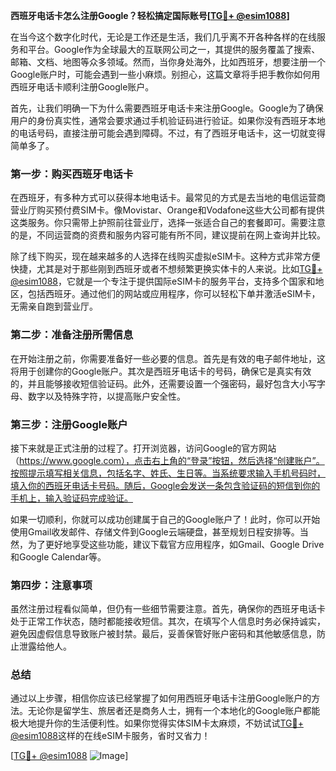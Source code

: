 **西班牙电话卡怎么注册Google？轻松搞定国际账号[[TG💪+ @esim1088](https://t.me/s/esim1088)]**

在当今这个数字化时代，无论是工作还是生活，我们几乎离不开各种各样的在线服务和平台。Google作为全球最大的互联网公司之一，其提供的服务覆盖了搜索、邮箱、文档、地图等众多领域。然而，当你身处海外，比如西班牙，想要注册一个Google账户时，可能会遇到一些小麻烦。别担心，这篇文章将手把手教你如何用西班牙电话卡顺利注册Google账户。

首先，让我们明确一下为什么需要西班牙电话卡来注册Google。Google为了确保用户的身份真实性，通常会要求通过手机验证码进行验证。如果你没有西班牙本地的电话号码，直接注册可能会遇到障碍。不过，有了西班牙电话卡，这一切就变得简单多了。

### **第一步：购买西班牙电话卡**
在西班牙，有多种方式可以获得本地电话卡。最常见的方式是去当地的电信运营商营业厅购买预付费SIM卡。像Movistar、Orange和Vodafone这些大公司都有提供这类服务。你只需带上护照前往营业厅，选择一张适合自己的套餐即可。需要注意的是，不同运营商的资费和服务内容可能有所不同，建议提前在网上查询并比较。

除了线下购买，现在越来越多的人选择在线购买虚拟eSIM卡。这种方式非常方便快捷，尤其是对于那些刚到西班牙或者不想频繁更换实体卡的人来说。比如[TG💪+ @esim1088](https://t.me/s/esim1088)，它就是一个专注于提供国际eSIM卡的服务平台，支持多个国家和地区，包括西班牙。通过他们的网站或应用程序，你可以轻松下单并激活eSIM卡，无需亲自跑到营业厅。

### **第二步：准备注册所需信息**
在开始注册之前，你需要准备好一些必要的信息。首先是有效的电子邮件地址，这将用于创建你的Google账户。其次是西班牙电话卡的号码，确保它是真实有效的，并且能够接收短信验证码。此外，还需要设置一个强密码，最好包含大小写字母、数字以及特殊字符，以提高账户安全性。

### **第三步：注册Google账户**
接下来就是正式注册的过程了。打开浏览器，访问Google的官方网站（https://www.google.com），点击右上角的“登录”按钮，然后选择“创建账户”。按照提示填写相关信息，包括名字、姓氏、生日等。当系统要求输入手机号码时，填入你的西班牙电话卡号码。随后，Google会发送一条包含验证码的短信到你的手机上，输入验证码完成验证。

如果一切顺利，你就可以成功创建属于自己的Google账户了！此时，你可以开始使用Gmail收发邮件、存储文件到Google云端硬盘，甚至规划日程安排等。当然，为了更好地享受这些功能，建议下载官方应用程序，如Gmail、Google Drive和Google Calendar等。

### **第四步：注意事项**
虽然注册过程看似简单，但仍有一些细节需要注意。首先，确保你的西班牙电话卡处于正常工作状态，随时都能接收短信。其次，在填写个人信息时务必保持诚实，避免因虚假信息导致账户被封禁。最后，妥善保管好账户密码和其他敏感信息，防止泄露给他人。

### **总结**
通过以上步骤，相信你应该已经掌握了如何用西班牙电话卡注册Google账户的方法。无论你是留学生、旅居者还是商务人士，拥有一个本地化的Google账户都能极大地提升你的生活便利性。如果你觉得实体SIM卡太麻烦，不妨试试[TG💪+ @esim1088](https://t.me/s/esim1088)这样的在线eSIM卡服务，省时又省力！

[[TG💪+ @esim1088](https://t.me/s/esim1088) ![Image](https://i.postimg.cc/4NQfJmqS/Snipaste-2025-05-13-00-14-12.png)]
